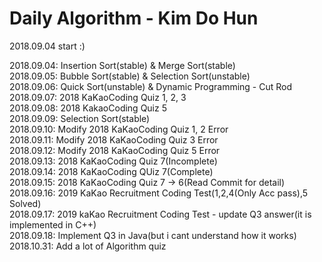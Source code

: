 # Daily Algorithm - Kim Do Hun
2018.09.04 start :)

2018.09.04: Insertion Sort(stable) & Merge Sort(stable) <br>
2018.09.05: Bubble Sort(stable) & Selection Sort(unstable) <br>
2018.09.06: Quick Sort(unstable) & Dynamic Programming - Cut Rod <br>
2018.09.07: 2018 KaKaoCoding Quiz 1, 2, 3 <br>
2018.09.08: 2018 KakaoCoding Quiz 5 <br>
2018.09.09: Selection Sort(stable) <br>
2018.09.10: Modify 2018 KaKaoCoding Quiz 1, 2 Error<br>
2018.09.11: Modify 2018 KaKaoCoding Quiz 3 Error<br>
2018.09.12: Modify 2018 KaKaoCoding Quiz 5 Error<br>
2018.09.13: 2018 KaKaoCoding Quiz 7(Incomplete)<br>
2018.09.14: 2018 KaKaoCoding QUiz 7(Complete)<br>
2018.09.15: 2018 KaKaoCoding Quiz 7 -> 6(Read Commit for detail)<br>
2018.09.16: 2019 KaKao Recruitment Coding Test(1,2,4(Only Acc pass),5 Solved)<br>
2018.09.17: 2019 kaKao Recruitment Coding Test - update Q3 answer(it is implemented in C++)<br>
2018.09.18: Implement Q3 in Java(but i cant understand how it works)<br>
2018.10.31: Add a lot of Algorithm quiz<br>
